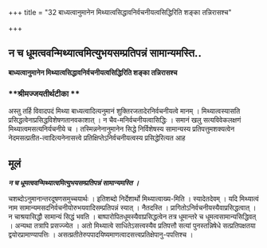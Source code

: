 +++
title = "32 बाध्यत्वानुमानेन मिथ्यात्वसिद्धावनिर्वचनीयत्वसिद्धिरिति शङ्का तन्निरासश्च"

+++


## न च धूमत्ववन्मिथ्यात्वमित्युभयसम्प्रतिपन्नं सामान्यमस्ति..

**बाध्यत्वानुमानेन मिथ्यात्वसिद्धावनिर्वचनीयत्वसिद्धिरिति शङ्का तन्निरासश्च**

### **श्रीमज्जयतीर्थटीका **

अस्तु तर्हि विवादपदं मिथ्या बाध्यत्वादित्यनुमानं शुक्तिरजतादेरनिर्वचनीयत्वे मानम् । मिथ्यात्वस्यासति प्रसिद्धत्वेनाप्रसिद्धविशेषणतानवकाशात् । न चैव-मनिर्वचनीयत्वासिद्धिः । समानं खलु सत्यविवेकलक्षणं मिथ्यात्वमसत्यनिर्यचनीये च । तस्मिन्ननेनानुमानेन सिद्धे निर्विशेषस्य सामान्यस्य प्रतिपत्तुमशक्यत्वेन नेदमसत्प्रतीत-त्वादित्यनेनासत्त्वे प्रतिक्षिप्तेऽनिर्वचनीयत्वस्य प्रसिद्धेरित्यत आह

## **मूलं**

***न च धूमत्ववन्मिथ्यात्वमित्युभयसम्प्रतिपन्नं सामान्यमस्ति ।***

चशब्दोऽनुमानान्तरदूषणसमुच्चयार्थः । इतिशब्दो निर्देशार्थो मिथ्यात्वाख्य-मिति । स्यादेतदेवम् । यदि मिथ्यात्वं नाम सामान्यमसदनिर्वचनीयोरुभयवादिसम्प्रतिपन्नं स्यात् । नैतदस्ति । प्रागितोऽनिर्वचनीयस्यैवाप्रसिद्धत्वात् । न चाश्रयासिद्धौ सामान्यं सिद्धं भवति । बाष्पारोपितधूमस्यैवाप्रसिद्धत्वेन तत्र धूमान्तरे च धूमत्वसामान्यसिद्धिवत् । अन्यथा तत्रापि प्रसज्ज्येत । अतो मिथ्यात्वे साधितेऽसत्त्वस्यैव प्रतिपत्तौ सत्यां पुनस्तन्निषेधे सत्प्रतिपक्षतया द्वयोरप्रामाण्यापत्तिः । असत्प्रतीतेरुपपादयिष्यमाणत्वादसत्त्वप्रतिक्षेपानु-पपत्तिश्च ।

